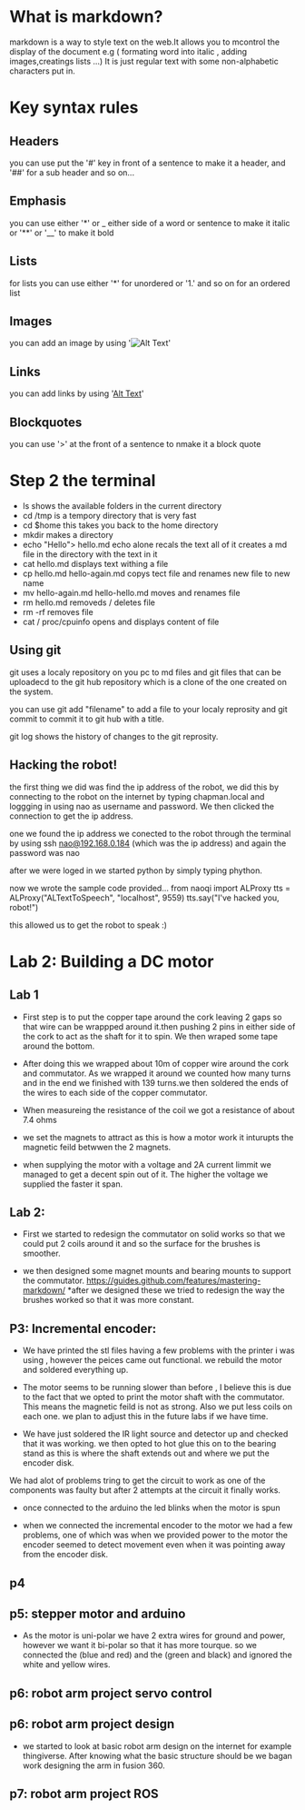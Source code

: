 What is markdown?
=================

markdown is a way to style text on the web.It allows you to mcontrol the display of the document e.g ( formating word into italic , adding images,creatings lists ...) It is just regular text with some non-alphabetic characters put in.

Key syntax rules
================

Headers 
-------
you can use put the '#' key in front of a sentence to make it a header, and '##' for a sub header and so on...

Emphasis 
--------
you can use either '*' or _ either side of a word or sentence to make it italic 
or 
'**' or '__' to make it bold 

Lists
-----
for lists you can use either '*' for unordered or '1.' and so on for an ordered list 

Images 
------
you can add an image by using '![Alt Text](url)' 

Links 
-----
you can add links by using '[Alt Text](url)' 

Blockquotes 
-----------
you can use '>' at the front of a sentence to nmake it a block quote


# Step 2 the terminal 
* ls shows the available folders in the current directory 
* cd /tmp is a tempory directory that is very fast 
* cd $home this takes you back to the home directory 
* mkdir makes a directory 
* echo "Hello"> hello.md echo alone recals the text all of it creates a md file in the directory with the text in it
* cat hello.md displays text withing a file 
* cp hello.md hello-again.md copys tect file and renames new file to new name 
* mv hello-again.md hello-hello.md moves and renames file
* rm hello.md removeds / deletes file
* rm -rf removes file 
* cat / proc/cpuinfo opens and displays content of file


Using git
---------
git uses a localy repository on you pc to md files and git files that can be uploadecd to the git hub repository which is a clone of the one created on the system. 

you can use git add "filename" to add a file to your localy reprosity and git commit to commit it to git hub with a title.

git log shows the history of changes to the git reprosity.

Hacking the robot!
------------------
the first thing we did was find the ip address of the robot, we did this by connecting to the robot on the internet by typing chapman.local and loggging in using nao as username and password.
We then clicked the connection to get the ip address.

one we found the ip address we conected to the robot through the terminal by using ssh nao@192.168.0.184 (which was the ip address) and again the password was nao

after we were loged in we started python by simply typing phython.

now we wrote the sample code provided...
from naoqi import ALProxy
tts = ALProxy("ALTextToSpeech", "localhost", 9559)
tts.say("I've hacked you, robot!")

this allowed us to get the robot to speak :)

Lab 2: Building a DC motor
==========================
Lab 1
-----
* First step is to put the copper tape around the cork leaving 2 gaps so that wire can be wrappped around it.then pushing 2 pins in either side of the cork to act as the shaft for it to spin. We then wraped some tape around the bottom.

* After doing this we wrapped about 10m of copper wire around the cork and commutator. As we wrapped it around we counted how many turns and in the end we finished with 139 turns.we then soldered the ends of the wires to each side of the copper commutator.

* When measureing the resistance of the coil we got a resistance of about 7.4 ohms

* we set the magnets to attract as this is how a motor work it inturupts the magnetic feild betwwen the 2 magnets. 

* when supplying the motor with a voltage and 2A current limmit we managed to get a decent spin out of it. The higher the voltage we supplied the faster it span.

Lab 2:
------

* First we started to redesign the commutator on solid works so that we could put 2 coils around it and so the surface for the brushes is smoother. 

* we then designed some magnet mounts and bearing mounts to support the commutator.
https://guides.github.com/features/mastering-markdown/
*after we designed these we tried to redesign the way the brushes worked so that it was more constant.

P3: Incremental encoder:
------------------------

* We have printed the stl files having a few problems with the printer i was using , however the peices came out functional. we rebuild the motor and soldered everything up.

* The motor seems to be running slower than before , I believe this is due to the fact that we opted to print the motor shaft with the commutator. This means the magnetic feild is not as strong. Also we put less coils on each one. we plan to adjust this in the future labs if we have time.

* We have just soldered the IR light source and detector up and checked that it was working. we then opted to hot glue this on to the bearing stand as this is where the shaft extends out and where we put the encoder disk. 

We had alot of problems tring to get the circuit to work as one of the components was faulty but after 2 attempts at the circuit it finally works. 

* once connected to the arduino the led blinks when the motor is spun

* when we connected the incremental encoder to the motor we had a few problems, one of which was when we provided power to the motor the encoder seemed to detect movement even when it was pointing away from the encoder disk.

p4
--



p5: stepper motor and arduino
------------------------------
* As the motor is uni-polar we have 2 extra wires for ground and power, however we want it bi-polar so that it has more tourque. so we connected the (blue and red) and the (green and black) and ignored the white and yellow wires. 


p6: robot arm project servo control
-----------------------------------



p6: robot arm project design
-----------------------------
* we started to look at basic robot arm design on the internet for example thingiverse. After knowing what the basic structure should be we bagan work designing the arm in fusion 360.


p7: robot arm project ROS
--------------------------




